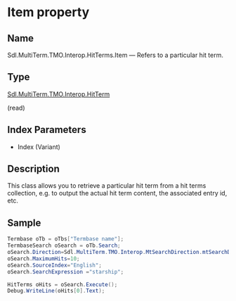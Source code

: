 # Item property




## Name

Sdl.MultiTerm.TMO.Interop.HitTerms.Item —          Refers to a particular hit term.



## Type

[Sdl.MultiTerm.TMO.Interop.HitTerm](Sdl.MultiTerm.TMO.Interop.HitTerm.md)

(read)



## Index Parameters

* Index (Variant)




## Description



This class allows you to retrieve a particular hit term from a hit terms collection, e.g. to output the actual hit term content, the associated entry id, etc.



## Sample


```cs
Termbase oTb = oTbs["Termbase name"];
TermbaseSearch oSearch = oTb.Search;
oSearch.Direction=Sdl.MultiTerm.TMO.Interop.MtSearchDirection.mtSearchDown;
oSearch.MaximumHits=10;
oSearch.SourceIndex="English";
oSearch.SearchExpression ="starship";

HitTerms oHits = oSearch.Execute();
Debug.WriteLine(oHits[0].Text);
```

